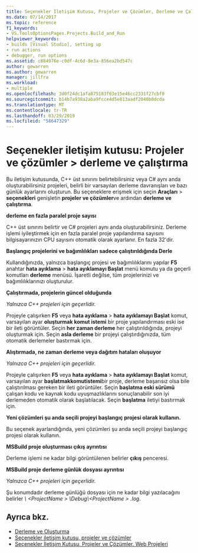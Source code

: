 ```yaml
---
title: Seçenekler İletişim Kutusu, Projeler ve Çözümler, Derleme ve Çalıştırma
ms.date: 07/14/2017
ms.topic: reference
f1_keywords:
- VS.ToolsOptionsPages.Projects.Build_and_Run
helpviewer_keywords:
- builds [Visual Studio], setting up
- run actions
- debugger, run options
ms.assetid: c884976e-c0df-4c6d-8e3a-856ea2bd547c
author: gewarren
ms.author: gewarren
manager: jillfra
ms.workload:
- multiple
ms.openlocfilehash: 3d0f24dc1afa875183f03e15e46cc2331f27cbf0
ms.sourcegitcommit: b14b7a938a2aba9fcce4d5e813aadf2040b0dcda
ms.translationtype: MT
ms.contentlocale: tr-TR
ms.lasthandoff: 03/29/2019
ms.locfileid: "58647329"
---
```

# <a name="options-dialog-box-projects-and-solutions--build-and-run"></a>Seçenekler iletişim kutusu: Projeler ve çözümler \> derleme ve çalıştırma

Bu iletişim kutusunda, C++ üst sınırını belirtebilirsiniz veya C# aynı anda oluşturabilirsiniz projeleri, belirli bir varsayılan derleme davranışları ve bazı günlük ayarlarını oluşturun. Bu seçeneklere erişmek için seçin **Araçları** > **seçenekleri** genişletin **projeler ve çözümler**ve ardından **derleme ve çalıştırma**.

**derleme en fazla paralel proje sayısı**

C++ üst sınırını belirtir ve C# projeleri aynı anda oluşturabilirsiniz. Derleme işlemi iyileştirmek için en fazla paralel proje yapılandırma sayısını bilgisayarınızın CPU sayısını otomatik olarak ayarlanır. En fazla 32'dir.

**Başlangıç projelerini ve bağımlılıkları sadece çalıştırıldığında Derle**

Kullandığınızda, yalnızca başlangıç projesi ve bağımlılıklarını yapılar **F5** anahtar **hata ayıklama** > **hata ayıklamayı Başlat** menü komutu ya da geçerli komutları **derleme** menüsü. İşaretli değilse, tüm projelerinizi ve bağımlılıklarınızı oluşturulur.

**Çalıştırmada, projelerin güncel olduğunda**

*Yalnızca C++ projeleri için geçerlidir.*

Projeyle çalışırken **F5** veya **hata ayıklama** > **hata ayıklamayı Başlat** komut, varsayılan ayar **oluşturmak komut istemi** bir proje yapılandırması eski ise bir ileti görüntüler. Seçin **her zaman derleme** her çalıştırıldığında, projeyi oluşturmak için. Seçin **asla derleme** bir projeyi çalıştırdığınızda, tüm otomatik derlemeler bastırmak için.

**Alıştırmada, ne zaman derleme veya dağıtım hataları oluşuyor**

*Yalnızca C++ projeleri için geçerlidir.*

Projeyle çalışırken **F5** veya **hata ayıklama** > **hata ayıklamayı Başlat** komut, varsayılan ayar **başlatmakkomutistemi**bir proje, derleme başarısız olsa bile çalıştırılması gereken bir ileti görüntüler. Seçin **başlatma eski sürümü** çalışan kodu ve kaynak kodu uyuşmazlıklarını sonuçlanabilir son iyi derlemeden otomatik olarak başlatılacak. Seçin **başlatma** iletiyi bastırmak için.

**Yeni çözümleri şu anda seçili projeyi başlangıç projesi olarak kullanın.**

Bu seçenek ayarlandığında, yeni çözümleri şu anda seçili projeyi başlangıç projesi olarak kullanın.

**MSBuild proje oluşturması çıkış ayrıntısı**

Derleme işlemi ne kadar bilgi görüntülenen belirler **çıkış** penceresi.

**MSBuild proje derleme günlük dosyası ayrıntısı**

*Yalnızca C++ projeleri için geçerlidir.*

Şu konumdadır derleme günlüğü dosyası için ne kadar bilgi yazılacağını belirler  *\\ \<ProjectName > \Debug\\\<ProjectName > .log*.

## <a name="see-also"></a>Ayrıca bkz.

- [Derleme ve Oluşturma](../../ide/compiling-and-building-in-visual-studio.md)
- [Seçenekler iletişim kutusu, projeler ve çözümler](projects-and-solutions-options-dialog-box.md)
- [Seçenekler İletişim Kutusu, Projeler ve Çözümler, Web Projeleri](options-dialog-box-projects-and-solutions-web-projects.md)